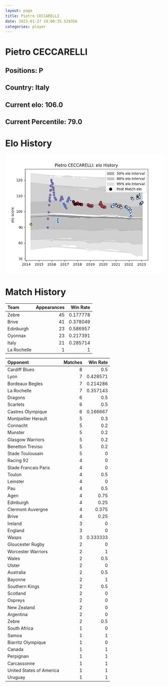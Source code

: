 ```yaml
---  
layout: page  
title: Pietro CECCARELLI  
date: 2023-01-27 19:00:35.529356  
categories: player  
---
```

# Pietro CECCARELLI

## Positions: P

## Country: Italy

## Current elo: 106.0

## Current Percentile: 79.0

# Elo History


![elo history](history_PietroCECCARELLI.png)
# Match History


| Team        |   Appearances |   Win Rate |
|:------------|--------------:|-----------:|
| Zebre       |            45 |   0.177778 |
| Brive       |            41 |   0.378049 |
| Edinburgh   |            23 |   0.586957 |
| Oyonnax     |            23 |   0.217391 |
| Italy       |            21 |   0.285714 |
| La Rochelle |             1 |   1        |

| Opponent                 |   Matches |   Win Rate |
|:-------------------------|----------:|-----------:|
| Cardiff Blues            |         8 |   0.5      |
| Lyon                     |         7 |   0.428571 |
| Bordeaux Begles          |         7 |   0.214286 |
| La Rochelle              |         7 |   0.357143 |
| Dragons                  |         6 |   0.5      |
| Scarlets                 |         6 |   0.5      |
| Castres Olympique        |         6 |   0.166667 |
| Montpellier Herault      |         5 |   0.3      |
| Connacht                 |         5 |   0.2      |
| Munster                  |         5 |   0.2      |
| Glasgow Warriors         |         5 |   0.2      |
| Benetton Treviso         |         5 |   0.2      |
| Stade Toulousain         |         5 |   0        |
| Racing 92                |         4 |   0        |
| Stade Francais Paris     |         4 |   0        |
| Toulon                   |         4 |   0.5      |
| Leinster                 |         4 |   0        |
| Pau                      |         4 |   0.5      |
| Agen                     |         4 |   0.75     |
| Edinburgh                |         4 |   0.25     |
| Clermont Auvergne        |         4 |   0.375    |
| Brive                    |         4 |   0.25     |
| Ireland                  |         3 |   0        |
| England                  |         3 |   0        |
| Wasps                    |         3 |   0.333333 |
| Gloucester Rugby         |         2 |   0        |
| Worcester Warriors       |         2 |   1        |
| Wales                    |         2 |   0.5      |
| Ulster                   |         2 |   0        |
| Australia                |         2 |   0.5      |
| Bayonne                  |         2 |   1        |
| Southern Kings           |         2 |   0.5      |
| Scotland                 |         2 |   0        |
| Ospreys                  |         2 |   0        |
| New Zealand              |         2 |   0        |
| Argentina                |         2 |   0        |
| Zebre                    |         2 |   0.5      |
| South Africa             |         1 |   0        |
| Samoa                    |         1 |   1        |
| Biarritz Olympique       |         1 |   0        |
| Canada                   |         1 |   1        |
| Perpignan                |         1 |   1        |
| Carcassonne              |         1 |   1        |
| United States of America |         1 |   1        |
| Uruguay                  |         1 |   1        |
